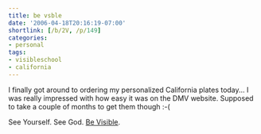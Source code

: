 ```yaml
---
title: be vsble
date: '2006-04-18T20:16:19-07:00'
shortlink: [/b/2V, /p/149]
categories:
- personal
tags:
- visibleschool
- california
---
```

I finally got around to ordering my personalized California plates today... I was really impressed with how easy it was
on the DMV website. Supposed to take a couple of months to get them though :-(

See Yourself. See God. [Be Visible](http://www.visibleschool.com).
